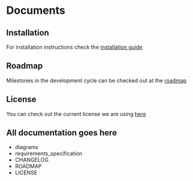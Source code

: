 # Documents  

## Installation
  For installation instructions check the [installation guide](INSTALLATION.MD)

## Roadmap
  Milestones in the development cycle can be checked out at the [roadmap](ROADMAP.MD)

## License
  You can check out the current license we are using [here](LICENSE.MD)

## All documentation goes here  
*   diagrams
*   requirements_specification
*   CHANGELOG
*   ROADMAP
*   LICENSE
